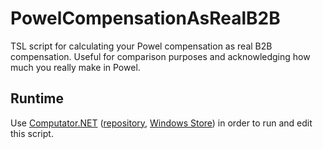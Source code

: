 # PowelCompensationAsRealB2B
TSL script for calculating your Powel compensation as real B2B compensation. Useful for comparison purposes and acknowledging how much you really make in Powel.

## Runtime

Use [Computator.NET](https://www.microsoft.com/store/apps/9NBLGGH43GHS) ([repository](https://github.com/PawelTroka/Computator.NET), [Windows Store](https://www.microsoft.com/store/apps/9NBLGGH43GHS)) in order to run and edit this script.
